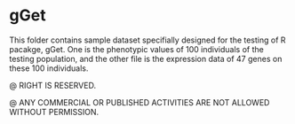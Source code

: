 # gGet
This folder contains sample dataset specifially designed for the testing of R pacakge, gGet. One is the phenotypic values of 100 individuals of the testing population, and the other file is the expression data of 47 genes on these 100 individuals.


@ RIGHT IS RESERVED. 

@ ANY COMMERCIAL OR PUBLISHED ACTIVITIES ARE NOT ALLOWED WITHOUT PERMISSION.
